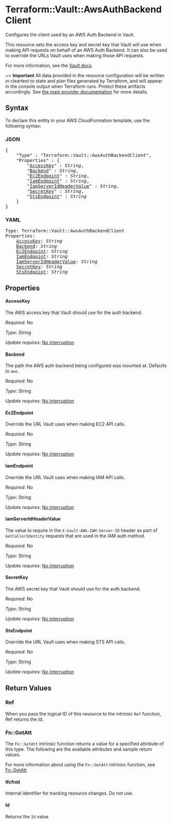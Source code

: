 # Terraform::Vault::AwsAuthBackendClient

Configures the client used by an AWS Auth Backend in Vault.

This resource sets the access key and secret key that Vault will use
when making API requests on behalf of an AWS Auth Backend. It can also
be used to override the URLs Vault uses when making those API requests.

For more information, see the
[Vault docs](https://www.vaultproject.io/api/auth/aws/index.html#configure-client).

~> **Important** All data provided in the resource configuration will be
written in cleartext to state and plan files generated by Terraform, and
will appear in the console output when Terraform runs. Protect these
artifacts accordingly. See
[the main provider documentation](../index.html)
for more details.

## Syntax

To declare this entity in your AWS CloudFormation template, use the following syntax:

### JSON

<pre>
{
    "Type" : "Terraform::Vault::AwsAuthBackendClient",
    "Properties" : {
        "<a href="#accesskey" title="AccessKey">AccessKey</a>" : <i>String</i>,
        "<a href="#backend" title="Backend">Backend</a>" : <i>String</i>,
        "<a href="#ec2endpoint" title="Ec2Endpoint">Ec2Endpoint</a>" : <i>String</i>,
        "<a href="#iamendpoint" title="IamEndpoint">IamEndpoint</a>" : <i>String</i>,
        "<a href="#iamserveridheadervalue" title="IamServerIdHeaderValue">IamServerIdHeaderValue</a>" : <i>String</i>,
        "<a href="#secretkey" title="SecretKey">SecretKey</a>" : <i>String</i>,
        "<a href="#stsendpoint" title="StsEndpoint">StsEndpoint</a>" : <i>String</i>
    }
}
</pre>

### YAML

<pre>
Type: Terraform::Vault::AwsAuthBackendClient
Properties:
    <a href="#accesskey" title="AccessKey">AccessKey</a>: <i>String</i>
    <a href="#backend" title="Backend">Backend</a>: <i>String</i>
    <a href="#ec2endpoint" title="Ec2Endpoint">Ec2Endpoint</a>: <i>String</i>
    <a href="#iamendpoint" title="IamEndpoint">IamEndpoint</a>: <i>String</i>
    <a href="#iamserveridheadervalue" title="IamServerIdHeaderValue">IamServerIdHeaderValue</a>: <i>String</i>
    <a href="#secretkey" title="SecretKey">SecretKey</a>: <i>String</i>
    <a href="#stsendpoint" title="StsEndpoint">StsEndpoint</a>: <i>String</i>
</pre>

## Properties

#### AccessKey

The AWS access key that Vault should use for the
auth backend.

_Required_: No

_Type_: String

_Update requires_: [No interruption](https://docs.aws.amazon.com/AWSCloudFormation/latest/UserGuide/using-cfn-updating-stacks-update-behaviors.html#update-no-interrupt)

#### Backend

The path the AWS auth backend being configured was
mounted at.  Defaults to `aws`.

_Required_: No

_Type_: String

_Update requires_: [No interruption](https://docs.aws.amazon.com/AWSCloudFormation/latest/UserGuide/using-cfn-updating-stacks-update-behaviors.html#update-no-interrupt)

#### Ec2Endpoint

Override the URL Vault uses when making EC2 API
calls.

_Required_: No

_Type_: String

_Update requires_: [No interruption](https://docs.aws.amazon.com/AWSCloudFormation/latest/UserGuide/using-cfn-updating-stacks-update-behaviors.html#update-no-interrupt)

#### IamEndpoint

Override the URL Vault uses when making IAM API
calls.

_Required_: No

_Type_: String

_Update requires_: [No interruption](https://docs.aws.amazon.com/AWSCloudFormation/latest/UserGuide/using-cfn-updating-stacks-update-behaviors.html#update-no-interrupt)

#### IamServerIdHeaderValue

The value to require in the
`X-Vault-AWS-IAM-Server-ID` header as part of `GetCallerIdentity` requests
that are used in the IAM auth method.

_Required_: No

_Type_: String

_Update requires_: [No interruption](https://docs.aws.amazon.com/AWSCloudFormation/latest/UserGuide/using-cfn-updating-stacks-update-behaviors.html#update-no-interrupt)

#### SecretKey

The AWS secret key that Vault should use for the
auth backend.

_Required_: No

_Type_: String

_Update requires_: [No interruption](https://docs.aws.amazon.com/AWSCloudFormation/latest/UserGuide/using-cfn-updating-stacks-update-behaviors.html#update-no-interrupt)

#### StsEndpoint

Override the URL Vault uses when making STS API
calls.

_Required_: No

_Type_: String

_Update requires_: [No interruption](https://docs.aws.amazon.com/AWSCloudFormation/latest/UserGuide/using-cfn-updating-stacks-update-behaviors.html#update-no-interrupt)

## Return Values

### Ref

When you pass the logical ID of this resource to the intrinsic `Ref` function, Ref returns the Id.

### Fn::GetAtt

The `Fn::GetAtt` intrinsic function returns a value for a specified attribute of this type. The following are the available attributes and sample return values.

For more information about using the `Fn::GetAtt` intrinsic function, see [Fn::GetAtt](https://docs.aws.amazon.com/AWSCloudFormation/latest/UserGuide/intrinsic-function-reference-getatt.html).

#### tfcfnid

Internal identifier for tracking resource changes. Do not use.

#### Id

Returns the <code>Id</code> value.

